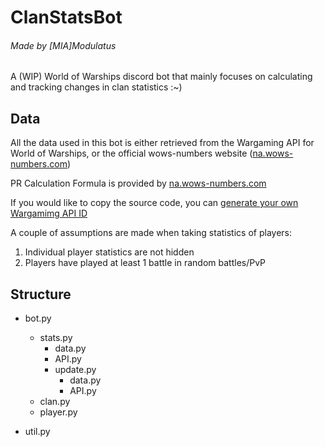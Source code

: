 # ClanStatsBot
###### Made by [MIA]Modulatus

A (WIP) World of Warships discord bot that mainly focuses on calculating and tracking changes in clan statistics :~)

## Data
All the data used in this bot is either retrieved from the Wargaming API for World of Warships, or the official wows-numbers website ([na.wows-numbers.com](https://wows-numbers.com))

PR Calculation Formula is provided by [na.wows-numbers.com](https://na.wows-numbers.com/personal/rating)

If you would like to copy the source code, you can [generate your own Wargamimg API ID](https://developers.wargaming.net/)


A couple of assumptions are made when taking statistics of players:
1. Individual player statistics are not hidden
2. Players have played at least 1 battle in random battles/PvP


## Structure

* bot.py
  * stats.py
    * data.py
    * API.py
    * update.py
      * data.py
      * API.py
  * clan.py
  * player.py

* util.py
